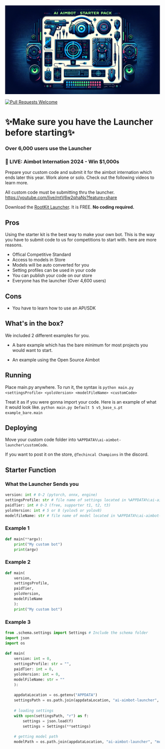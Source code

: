 ![World's Best AI Aimbot Banner](imgs/banner.png)

[![Pull Requests Welcome](https://img.shields.io/badge/PRs-welcome-brightgreen.svg?style=flat)](http://makeapullrequest.com)

# ✨Make sure you have the Launcher before starting✨
### Over 6,000 users use the Launcher

### 🔴 LIVE: Aimbot Internation 2024 - Win $1,000s
Prepare your custom code and submit it for the aimbot internation which ends later this year. Work alone or solo. Check out the following videos to learn more.

All custom code must be submitting thru the launcher.
https://youtube.com/live/mtV6w2qhaNs?feature=share

Download the [RootKit Launcher](https://github.com/RootKit-Org/Launcher). It is FREE. **No coding required.**

## Pros
Using the starter kit is the best way to make your own bot. This is the way you have to submit code to us for competitions to start with. here are more reasons.
- Offical Competitive Standard
- Access to models in Store
- Models will be auto converted for you
- Setting profiles can be used in your code
- You can publish your code on our store
- Everyone has the launcher (Over 4,600 users)

## Cons
- You have to learn how to use an API/SDK

## What's in the box?
We included 2 different examples for you.

- A bare example which has the bare minimum for most projects you would want to start.

- An example using the Open Source Aimbot

## Running
Place main.py anywhere. To run it, the syntax is 
`python main.py <settingsProfile> <yoloVersion> <modelFileName> <customCode>`

Treat it as if you were gonna import your code. Here is an example of what it would look like.
`python main.py Default 5 v5_base_s.pt example_bare.main`

## Deploying
Move your custom code folder into `%APPDATA%\ai-aimbot-launcher\customCode`.

If you want to post it on the store, `@Techincal Champions` in the discord.

## Starter Function
### What the Launcher Sends you
```python
version: int # 0-2 (pytorch, onnx, engine)
settingsProfile: str # file name of settings located in %APPDATA%\ai-aimbot-launcher\aimbotSettings
paidTier: int # 0-3 (free, supporter t1, t2, t3)
yoloVersion: int # 5 or 8 (yolov5 or yolov8)
modelfileName: str # file name of model located in %APPDATA%\ai-aimbot-launcher\models
```

### Example 1
```python
def main(**argv):
    print("My custom bot")
    print(argv)
```

### Example 2
```python
def main(
    version,
    settingsProfile,
    paidTier,
    yoloVersion,
    modelFileName
    ):
    print("My custom bot")
```

### Example 3
```python
from .schema.settings import Settings # Include the schema folder
import json
import os

def main(
    version: int = 0,
    settingsProfile: str = "",
    paidTier: int = 0,
    yoloVersion: int = 0,
    modelFileName: str = ""
    ):

    appdataLocation = os.getenv("APPDATA")
    settingsPath = os.path.join(appdataLocation, "ai-aimbot-launcher", "aimbotSettings", f"{settingsProfile.lower()}.json")

    # loading settings
    with open(settingsPath, "r") as f:
        settings = json.load(f)
        settings = Settings(**settings)

    # getting model path
    modelPath = os.path.join(appdataLocation, "ai-aimbot-launcher", "models", modelFileName)
```
